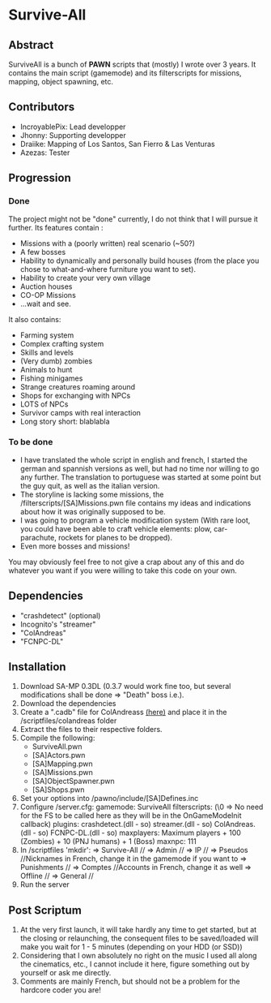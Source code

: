 # Survive-All
## Abstract
SurviveAll is a bunch of **PAWN** scripts that (mostly) I wrote over 3 years. It contains the main script (gamemode) and its filterscripts for missions, mapping, object spawning, etc.

## Contributors
* IncroyablePix: Lead developper
* Jhonny: Supporting developper
* Draiike: Mapping of Los Santos, San Fierro & Las Venturas
* Azezas: Tester

## Progression
### Done
The project might not be "done" currently, I do not think that I will pursue it further. Its features contain : 
* Missions with a (poorly written) real scenario (~50?)
* A few bosses
* Hability to dynamically and personally build houses (from the place you chose to what-and-where furniture you want to set).
* Hability to create your very own village
* Auction houses
* CO-OP Missions
* ...wait and see.

It also contains:
* Farming system
* Complex crafting system
* Skills and levels
* (Very dumb) zombies
* Animals to hunt
* Fishing minigames
* Strange creatures roaming around
* Shops for exchanging with NPCs
* LOTS of NPCs
* Survivor camps with real interaction
* Long story short: blablabla

### To be done
* I have translated the whole script in english and french, I started the german and spannish versions as well, but had no time nor willing to go any further. The translation to portuguese was started at some point but the guy quit, as well as the italian version.
* The storyline is lacking some missions, the /filterscripts/[SA]Missions.pwn file contains my ideas and indications about how it was originally supposed to be.
* I was going to program a vehicle modification system (With rare loot, you could have been able to craft vehicle elements: plow, car-parachute, rockets for planes to be dropped).
* Even more bosses and missions!

You may obviously feel free to not give a crap about any of this and do whatever you want if you were willing to take this code on your own. 


## Dependencies
* "crashdetect" (optional)
* Incognito's "streamer"
* "ColAndreas"
* "FCNPC-DL"

## Installation
1. Download SA-MP 0.3DL (0.3.7 would work fine too, but several modifications shall be done => "Death" boss i.e.).
2. Download the dependencies
3. Create a ".cadb" file for ColAndreass [(here)](https://github.com/Pottus/ColAndreas) and place it in the /scriptfiles/colandreas folder
4. Extract the files to their respective folders.
5. Compile the following:
	- SurviveAll.pwn
	- [SA]Actors.pwn
	- [SA]Mapping.pwn
	- [SA]Missions.pwn
	- [SA]ObjectSpawner.pwn
	- [SA]Shops.pwn
6. Set your options into /pawno/include/[SA]Defines.inc
7. Configure /server.cfg:
	gamemode: SurviveAll
	filterscripts: (\0 => No need for the FS to be called here as they will be in the OnGameModeInit callback)
	plugins: crashdetect.(dll - so) streamer.(dll - so) ColAndreas.(dll - so) FCNPC-DL.(dll - so)
	maxplayers: Maximum players + 100 (Zombies) + 10 (PNJ humans) + 1 (Boss)
	maxnpc: 111
8. In /scriptfiles 'mkdir':
	=> Survive-All				//
		=> Admin			//
			=> IP			//
			=> Pseudos		//Nicknames in French, change it in the gamemode if you want to
			=> Punishments		//
		=> Comptes			//Accounts in French, change it as well
			=> Offline		//
		=> General			//
9. Run the server

## Post Scriptum
1. At the very first launch, it will take hardly any time to get started, but at the closing or relaunching, the consequent files to be saved/loaded will make you wait for 1 - 5 minutes (depending on your HDD (or SSD))
2. Considering that I own absolutely no right on the music I used all along the cinematics, etc., I cannot include it here, figure something out by yourself or ask me directly.
3. Comments are mainly French, but should not be a problem for the hardcore coder you are!
